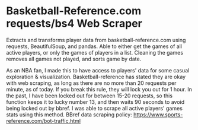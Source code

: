 # Basketball-Reference.com requests/bs4 Web Scraper
Extracts and transforms player data from basketball-reference.com using requests, BeautifulSoup, and pandas. Able to either get the games of all active players, or only the games of players in a list. Cleaning the games removes all games not played, and sorts game by date.

As an NBA fan, I made this to have access to players' data for some casual exploration & visualization.
Basketball-reference has stated they are okay with web scraping, as long as there are no more than 20 requests per minute, as of today. If you break this rule, they will lock you out for 1 hour. In the past, I have been locked out for between 15-20 requests, so this function keeps it to lucky number 13, and then waits 90 seconds to avoid being locked out by bbref. I was able to scrape all active players' games stats using this method. 
BBref data scraping policy: https://www.sports-reference.com/bot-traffic.html
